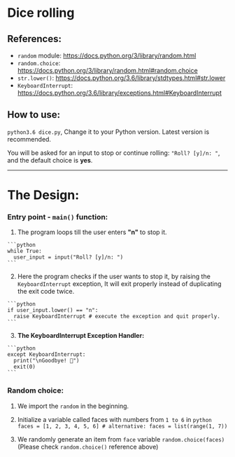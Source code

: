 # Dice rolling

## References:

- `random` module:	https://docs.python.org/3/library/random.html
- `random.choice`:	https://docs.python.org/3/library/random.html#random.choice
- `str.lower()`: 		https://docs.python.org/3.6/library/stdtypes.html#str.lower
- `KeyboardInterrupt`:		https://docs.python.org/3.6/library/exceptions.html#KeyboardInterrupt

## How to use:

`python3.6 dice.py`, Change it to your Python version. Latest version is recommended.

You will be asked for an input to stop or continue rolling: `"Roll? [y]/n: "`, and the default choice is **yes**.

<hr>

# The Design:

### Entry point - `main()` function:

  1. The program loops till the user enters **"n"** to stop it.

    ```python
    while True:
      user_input = input("Roll? [y]/n: ")
    ```

  2. Here the program checks if the user wants to stop it, by raising the `KeyboardInterrupt` exception, It will exit properly instead of duplicating the exit code twice.

    ```python
    if user_input.lower() == "n":
      raise KeyboardInterrupt # execute the exception and quit properly.
    ```
  3. **The KeyboardInterrupt Exception Handler:**

    ```python
    except KeyboardInterrupt:
      print("\nGoodbye! 👋")
      exit(0)
    ```

### Random choice:

  1. We import the `random` in the beginning.

  2. Initialize a variable called faces with numbers from `1 to 6` in
    ```python
    faces = [1, 2, 3, 4, 5, 6]
    # alternative: faces = list(range(1, 7))
    ```
    
  3. We randomly generate an item from `face` variable `random.choice(faces)` (Please check `random.choice()` reference above)

